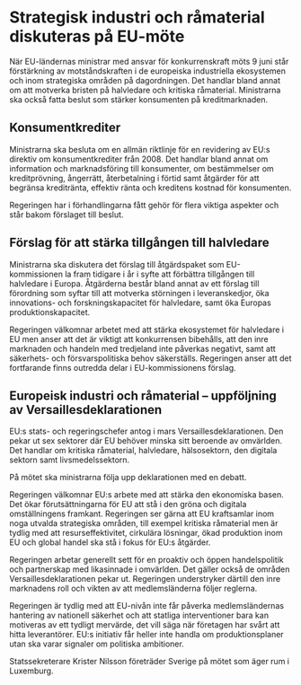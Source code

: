 # Strategisk industri och råmaterial diskuteras på EU-möte

När EU\-ländernas ministrar med ansvar för konkurrenskraft möts 9 juni står förstärkning av motståndskraften i de europeiska industriella ekosystemen och inom strategiska områden på dagordningen. Det handlar bland annat om att motverka bristen på halvledare och kritiska råmaterial. Ministrarna ska också fatta beslut som stärker konsumenten på kreditmarknaden.


## Konsumentkrediter

Ministrarna ska besluta om en allmän riktlinje för en revidering av EU:s direktiv om konsumentkrediter från 2008\. Det handlar bland annat om information och marknadsföring till konsumenter, om bestämmelser om kreditprövning, ångerrätt, återbetalning i förtid samt åtgärder för att begränsa kreditränta, effektiv ränta och kreditens kostnad för konsumenten.

Regeringen har i förhandlingarna fått gehör för flera viktiga aspekter och står bakom förslaget till beslut.

## Förslag för att stärka tillgången till halvledare

Ministrarna ska diskutera det förslag till åtgärdspaket som EU\-kommissionen la fram tidigare i år i syfte att förbättra tillgången till halvledare i Europa. Åtgärderna består bland annat av ett förslag till förordning som syftar till att motverka störningen i leveranskedjor, öka innovations\- och forskningskapacitet för halvledare, samt öka Europas produktionskapacitet.

Regeringen välkomnar arbetet med att stärka ekosystemet för halvledare i EU men anser att det är viktigt att konkurrensen bibehålls, att den inre marknaden och handeln med tredjeland inte påverkas negativt, samt att säkerhets\- och försvarspolitiska behov säkerställs. Regeringen anser att det fortfarande finns outredda delar i EU\-kommissionens förslag.

## Europeisk industri och råmaterial – uppföljning av Versaillesdeklarationen

EU:s stats\- och regeringschefer antog i mars Versaillesdeklarationen. Den pekar ut sex sektorer där EU behöver minska sitt beroende av omvärlden. Det handlar om kritiska råmaterial, halvledare, hälsosektorn, den digitala sektorn samt livsmedelssektorn.

På mötet ska ministrarna följa upp deklarationen med en debatt.

Regeringen välkomnar EU:s arbete med att stärka den ekonomiska basen. Det ökar förutsättningarna för EU att stå i den gröna och digitala omställningens framkant. Regeringen ser gärna att EU kraftsamlar inom noga utvalda strategiska områden, till exempel kritiska råmaterial men är tydlig med att resurseffektivitet, cirkulära lösningar, ökad produktion inom EU och global handel ska stå i fokus för EU:s åtgärder.

Regeringen arbetar generellt sett för en proaktiv och öppen handelspolitik och partnerskap med likasinnade i omvärlden. Det gäller också de områden Versaillesdeklarationen pekar ut. Regeringen understryker därtill den inre marknadens roll och vikten av att medlemsländerna följer reglerna.

Regeringen är tydlig med att EU\-nivån inte får påverka medlemsländernas hantering av nationell säkerhet och att statliga interventioner bara kan motiveras av ett tydligt mervärde, det vill säga när företagen har svårt att hitta leverantörer. EU:s initiativ får heller inte handla om produktionsplaner utan ska varar signaler om politiska ambitioner.

Statssekreterare Krister Nilsson företräder Sverige på mötet som äger rum i Luxemburg.
